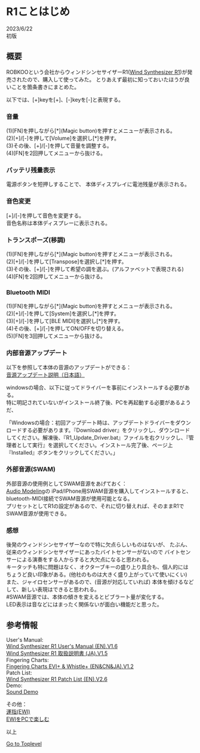     
# R1ことはじめ    
          
2023/6/22  
初版    
  
## 概要    
ROBKOOという会社からウィンドシンセサイザーR1([Wind Synthesizer R1](https://official.robkoo.com/#/wind-synthesizer-r1))が発売されたので、購入して使ってみた。
とりあえず最初に知っておいたほうが良いことを箇条書きにまとめた。

以下では、[+]keyを[+]、[-]keyを[-]と表現する。

### 音量
(1)[FN]を押しながら[*](Magic button)を押すとメニューが表示される。  
(2)[+]/[-]を押して[Volume]を選択し[\*]を押す。  
(3)その後、[+]/[-]を押して音量を調整する。  
(4)[FN]を2回押してメニューから抜ける。  

### バッテリ残量表示
電源ボタンを短押しすることで、
本体ディスプレイに電池残量が表示される。

### 音色変更
[+]/[-]を押して音色を変更する。  
音色名称は本体ディスプレーに表示される。  

### トランスポーズ(移調)
(1)[FN]を押しながら[\*](Magic button)を押すとメニューが表示される。  
(2)[+]/[-]を押して[Transpose]を選択し[\*]を押す。  
(3)その後、[+]/[-]を押して希望の調を選ぶ。(アルファベットで表現される)  
(4)[FN]を2回押してメニューから抜ける。  

### Bluetooth MIDI
(1)[FN]を押しながら[*](Magic button)を押すとメニューが表示される。  
(2)[+]/[-]を押して[System]を選択し[\*]を押す。  
(3)[+]/[-]を押して[BLE MIDI]を選択し[\*]を押す。  
(4)その後、[+]/[-]を押してON/OFFを切り替える。  
(5)[FN]を3回押してメニューから抜ける。  

### 内部音源アップデート
以下を参照して本体の音源のアップデートができる：  
[音源アップデート説明（日本語）](https://store.robkoo.com/pages/%E9%9F%B3%E6%BA%90%E3%82%A2%E3%83%83%E3%83%97%E3%83%87%E3%83%BC%E3%83%88%E8%AA%AC%E6%98%8E-%E6%97%A5%E6%9C%AC%E8%AA%9E)   

windowsの場合、以下に従ってドライバーを事前にインストールする必要がある。  
特に明記されていないがインストール終了後、PCを再起動する必要があるようだ、  

「Windowsの場合：初回アップデート時は、アップデートドライバーをダウンロードする必要があります。『Download driver』をクリックし、ダウンロードしてください。解凍後、『R1_Update_Driver.bat』ファイルを右クリックし、『管理者として実行』を選択してください。インストール完了後、ページ上『Installed』ボタンをクリックしてください。」


### 外部音源(SWAM)
外部音源の使用例としてSWAM音源をあげておく：  
[Audio Modeling](https://apps.apple.com/jp/developer/audio-modeling/id1326331126)の
iPad/IPhone用SWAM音源を購入してインストールすると、
bluetooth-MIDI接続でSWAM音源が使用可能となる。  
プリセットとしてR1の設定があるので、それに切り替えれば、そのままR1でSWAM音源が使用できる。

### 感想
後発のウィンドシンセサイザーなので特に欠点らしいものはないが、
たぶん、従来のウィンドシンセサイザーにあったバイトセンサーがないので
バイトセンサーによる演奏をする人からすると大欠点になると思われる。  
キータッチも特に問題はなく、オクターブキーの盛り上り具合も、個人的には
ちょうど良い印象がある。(他社のものは大きく盛り上がっていて使いにくい)    
また、ジャイロセンサーがあるので、(音源が対応していれば)
本体を傾けるなどして、新しい表現はできると思われる。  
\#SWAM音源では、本体の傾きを変えるとビブラート量が変化する。  
LED表示は音などにはまったく関係ないが面白い機能だと思った。  

## 参考情報   
User's Manual:  
[Wind Synthesizer R1 User's Manual (EN).V1.6](https://cdn.shopify.com/s/files/1/0677/4259/7405/files/Wind_Synthesizer_R1_User_s_Manual_EN_.V1.6.pdf?v=1685338441)    
[Wind Synthesizer R1 取扱説明書 (JA).V1.5](https://cdn.shopify.com/s/files/1/0677/4259/7405/files/Wind_Synthesizer_R1_JA_.V1.5.pdf?v=1676281813)   
Fingering Charts:  
[Fingering Charts EVI+ & Whistle+ (EN&CN&JA).V1.2](https://cdn.shopify.com/s/files/1/0677/4259/7405/files/Fingering_Charts_EVI_Whistle_.EN_CN_JA.V1.2.pdf?v=1683793834)  
Patch List:  
[Wind Synthesizer R1 Patch List (EN).V2.6](https://cdn.shopify.com/s/files/1/0677/4259/7405/files/Wind_Synthesizer_R1_Patch_List_EN_.V2.6.pdf?v=1677830182)    
Demo:  
[Sound Demo](https://store.robkoo.com/pages/r1-sound-demo)   

その他：                                                      
[運指(EWI)](https://w.atwiki.jp/windsynth/pages/18.html)  
[EWIをPCで楽しむ](http://ewi.akai-pro.jp/ewi-with-pc/)  


以上

[Go to Toplevel](https://xshigee.github.io/web0/)  

